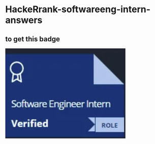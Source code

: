 # HackeRrank-softwareeng-intern-answers
to get this badge
-------

<img src='https://github.com/tubakhxn/hackerrank-softwareeng-intern-answers/blob/main/Screenshot%202024-04-21%20031557.png'>
